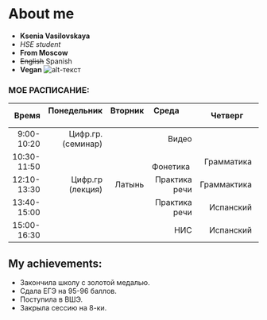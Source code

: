 # About me #

- **Ksenia Vasilovskaya**
- *HSE student*
- **From Moscow**
- ~~English~~ Spanish
- **Vegan** 
![alt-текст](https://pp.userapi.com/c840539/v840539144/33162/vmDVI80qWrI.jpg)

### МОЕ РАСПИСАНИЕ:

|        Время   | Понедельник      | Вторник         | Среда         | Четверг     | Пятница      |
|---------------:|-----------------:|----------------:| -------------:| -----------:|-------------:|
| 9:00-10:20     |Цифр.гр. (cеминар)|                 |     Видео     |             | Испанский    |
| 10:30-11:50    |                  |                 |     Фонетика  | Грамматика  | Практика речи|
| 12:10-13:30    | Цифр.гр (лекция) |  Латынь         | Практика речи | Граммактика |              |
| 13:40-15:00    |                  |                 | Практика речи | Испанский   |              |
| 15:00-16:30    |                  |                 |     НИС       | Испанский   |   МКН        |


## My achievements:

* Закончила школу с золотой медалью.
* Сдала ЕГЭ на 95-96 баллов.
* Поступила в ВШЭ.
* Закрыла сессию на 8-ки.

